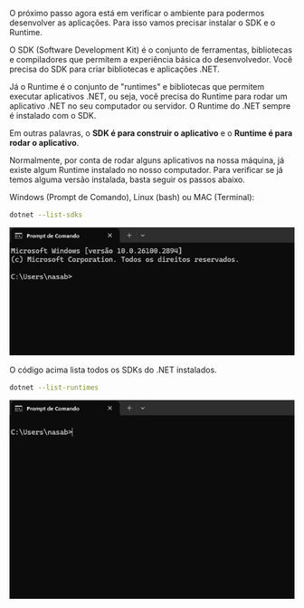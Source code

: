O próximo passo agora está em verificar o ambiente para podermos desenvolver as aplicações. Para isso vamos precisar instalar o SDK e o Runtime.

O SDK (Software Development Kit) é o conjunto de ferramentas, bibliotecas e compiladores que permitem a experiência básica do desenvolvedor. Você precisa do SDK para criar bibliotecas e aplicações .NET. 

Já o Runtime é o conjunto de "runtimes" e bibliotecas que permitem executar aplicativos .NET, ou seja, você precisa do Runtime para rodar um aplicativo .NET no seu computador ou servidor. O Runtime do .NET sempre é instalado com o SDK. 

Em outras palavras, o **SDK é para construir o aplicativo** e o **Runtime é para rodar o aplicativo**.

Normalmente, por conta de rodar alguns aplicativos na nossa máquina, já existe algum Runtime instalado no nosso computador. Para verificar se já temos alguma versão instalada, basta seguir os passos abaixo. 

Windows (Prompt de Comando), Linux (bash) ou MAC (Terminal):

```bash
dotnet --list-sdks
```
![animacao.gif](/.attachments/animacao-9ee63a6f-eb46-491a-bd82-3ceb77b19f10.gif)

O código acima lista todos os SDKs do .NET instalados.

```bash
dotnet --list-runtimes
```
![animacao.gif](/.attachments/animacao-7a0f1d5c-7d32-4a73-8035-4104be496692.gif)